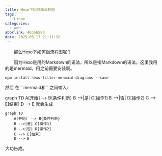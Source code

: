 ```yaml
---
title: Hexo下如何画流程图
tags:
  - Linux
categories:
  - web
abbrlink: 46bb6583
date: 2025-06-17 21:13:32
---
```

&emsp;&emsp;那么Hexo下如何画流程图呢？
<!--less-->
&emsp;&emsp;因为Hexo是用的Markdown的语法，所以是指Markdown的语法。这里我用的是mermaid。用之前需要安装啊。
```
npm install hexo-filter-mermaid-diagrams --save
```
然后
在\```mermaid和```之间输入:

graph TD
    A[开始] --> B{条件判断}
    B -->|是| C[操作1]
    B -->|否| D[操作2]
    C --> E[结束]
    D --> E
就会生成
```mermaid
graph TD
    A[开始] --> B{条件判断}
    B -->|是| C[操作1]
    B -->|否| D[操作2]
    C --> E[结束]
    D --> E
```
大功告成。
